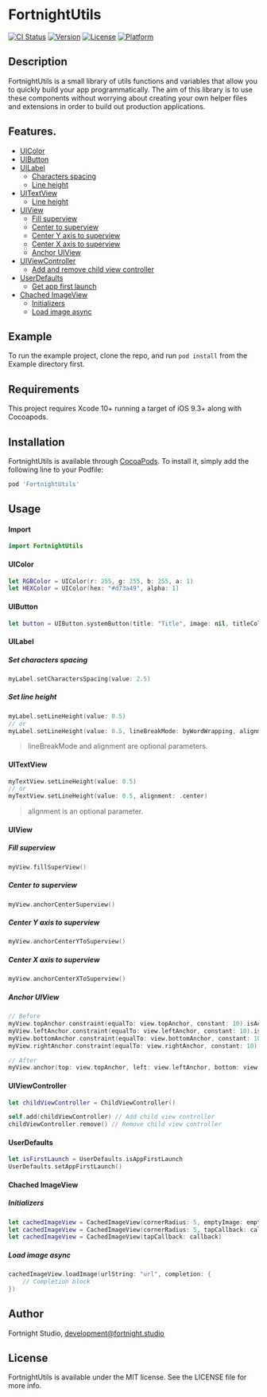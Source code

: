 # FortnightUtils

[![CI Status](https://img.shields.io/travis/andreatoso/FortnightUtils.svg?style=flat)](https://travis-ci.org/andreatoso/FortnightUtils)
[![Version](https://img.shields.io/cocoapods/v/FortnightUtils.svg?style=flat)](https://cocoapods.org/pods/FortnightUtils)
[![License](https://img.shields.io/cocoapods/l/FortnightUtils.svg?style=flat)](https://cocoapods.org/pods/FortnightUtils)
[![Platform](https://img.shields.io/cocoapods/p/FortnightUtils.svg?style=flat)](https://cocoapods.org/pods/FortnightUtils)

## Description
FortnightUtils is a small library of utils functions and variables that allow you to quickly build your app programmatically. The aim of this library is to use these components without worrying about creating your own helper files and extensions in order to build out production applications.

## Features.

- [UIColor](#uicolor)
- [UIButton](#uibutton)
- [UILabel](#uilabel)
  - [Characters spacing](#set-characters-spacing)
  - [Line height](#set-line-height)
- [UITextView](#uitextview)
  - [Line height](#uitextview)
- [UIView](#uiview)
  - [Fill superview](#fill-superview)
  - [Center to superview](#center-to-superview)
  - [Center Y axis to superview](#center-y-axis-to-superview)
  - [Center X axis to superview](#center-x-axis-to-superview)
  - [Anchor UIView](#anchor-uiview)
- [UIViewController](#uiviewcontroller)
  - [Add and remove child view controller](#uiviewcontroller)
- [UserDefaults](#userdefaults)
  - [Get app first launch](#userdefaults)
- [Chached ImageView](#chached-imageview)
  - [Initializers](#initializers)
  - [Load image async](#load-image-async)

## Example

To run the example project, clone the repo, and run `pod install` from the Example directory first.

## Requirements

This project requires Xcode 10+ running a target of iOS 9.3+ along with Cocoapods.

## Installation

FortnightUtils is available through [CocoaPods](https://cocoapods.org). To install
it, simply add the following line to your Podfile:

```ruby
pod 'FortnightUtils'
```

## Usage

#### Import

```swift
import FortnightUtils
```

#### UIColor

```swift
let RGBColor = UIColor(r: 255, g: 255, b: 255, a: 1)
let HEXColor = UIColor(hex: "#d73a49", alpha: 1)
```

#### UIButton

```swift
let button = UIButton.systemButton(title: "Title", image: nil, titleColor: .red, font: nil, target: self, selector: #selector(buttonSelector))

```

#### UILabel
##### Set characters spacing
```swift
myLabel.setCharactersSpacing(value: 2.5)
```
##### Set line height
```swift
myLabel.setLineHeight(value: 0.5)
// or
myLabel.setLineHeight(value: 0.5, lineBreakMode: byWordWrapping, alignment: .center)
```
> lineBreakMode and alignment are optional parameters.

#### UITextView
```swift
myTextView.setLineHeight(value: 0.5)
// or
myTextView.setLineHeight(value: 0.5, alignment: .center)
```
> alignment is an optional parameter.

#### UIView
##### Fill superview
```swift
myView.fillSuperView()
```
##### Center to superview
```swift
myView.anchorCenterSuperview()
```
##### Center Y axis to superview
```swift
myView.anchorCenterYToSuperview()
```
##### Center X axis to superview
```swift
myView.anchorCenterXToSuperview()
```
##### Anchor UIView
```swift
// Before
myView.topAnchor.constraint(equalTo: view.topAnchor, constant: 10).isActive = true
myView.leftAnchor.constraint(equalTo: view.leftAnchor, constant: 10).isActive = true
myView.bottomAnchor.constraint(equalTo: view.bottomAnchor, constant: 10).isActive = true
myView.rightAnchor.constraint(equalTo: view.rightAnchor, constant: 10).isActive = true

// After
myView.anchor(top: view.topAnchor, left: view.leftAnchor, bottom: view.bottomAnchor, right: view.rightAnchor, topConstant: 10, leftConstant: 10, bottomConstant: 10, rightConstant: 10, widthConstant: 0, heightConstant: 0)
```

#### UIViewController
```swift
let childViewController = ChildViewController()

self.add(childViewController) // Add child view controller
childViewController.remove() // Remove child view controller
```

#### UserDefaults
```swift
let isFirstLaunch = UserDefaults.isAppFirstLaunch
UserDefaults.setAppFirstLaunch()
```

#### Chached ImageView
##### Initializers
```swift
let cachedImageView = CachedImageView(cornerRadius: 5, emptyImage: emptyImage)
let cachedImageView = CachedImageView(cornerRadius: 5, tapCallback: callback)
let cachedImageView = CachedImageView(tapCallback: callback)
```
##### Load image async
```swift
cachedImageView.loadImage(urlString: "url", completion: {
    // Completion block
})
```

## Author

Fortnight Studio, development@fortnight.studio

## License

FortnightUtils is available under the MIT license. See the LICENSE file for more info.
